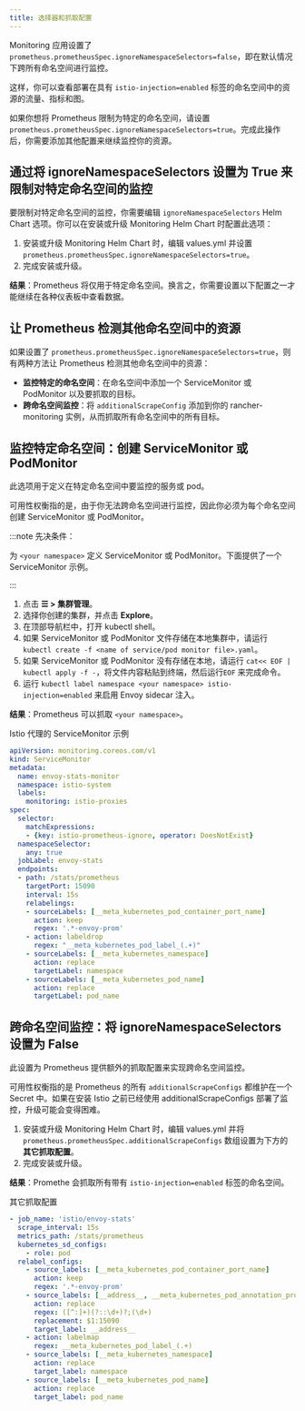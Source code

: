```yaml
---
title: 选择器和抓取配置
---
```


Monitoring 应用设置了 `prometheus.prometheusSpec.ignoreNamespaceSelectors=false`，即在默认情况下跨所有命名空间进行监控。

这样，你可以查看部署在具有 `istio-injection=enabled` 标签的命名空间中的资源的流量、指标和图。

如果你想将 Prometheus 限制为特定的命名空间，请设置 `prometheus.prometheusSpec.ignoreNamespaceSelectors=true`。完成此操作后，你需要添加其他配置来继续监控你的资源。


## 通过将 ignoreNamespaceSelectors 设置为 True 来限制对特定命名空间的监控

要限制对特定命名空间的监控，你需要编辑 `ignoreNamespaceSelectors` Helm Chart 选项。你可以在安装或升级 Monitoring Helm Chart 时配置此选项：

1. 安装或升级 Monitoring Helm Chart 时，编辑 values.yml 并设置 `prometheus.prometheusSpec.ignoreNamespaceSelectors=true`。
1. 完成安装或升级。

**结果**：Prometheus 将仅用于特定命名空间。换言之，你需要设置以下配置之一才能继续在各种仪表板中查看数据。

## 让 Prometheus 检测其他命名空间中的资源

如果设置了 `prometheus.prometheusSpec.ignoreNamespaceSelectors=true`，则有两种方法让 Prometheus 检测其他命名空间中的资源：

- **监控特定的命名空间**：在命名空间中添加一个 ServiceMonitor 或 PodMonitor 以及要抓取的目标。
- **跨命名空间监控**：将 `additionalScrapeConfig` 添加到你的 rancher-monitoring 实例，从而抓取所有命名空间中的所有目标。

## 监控特定命名空间：创建 ServiceMonitor 或 PodMonitor

此选项用于定义在特定命名空间中要监控的服务或 pod。

可用性权衡指的是，由于你无法跨命名空间进行监控，因此你必须为每个命名空间创建 ServiceMonitor 或 PodMonitor。

:::note 先决条件：

为 `<your namespace>` 定义 ServiceMonitor 或 PodMonitor。下面提供了一个 ServiceMonitor 示例。

:::

1. 点击 **☰ > 集群管理**。
1. 选择你创建的集群，并点击 **Explore**。
1. 在顶部导航栏中，打开 kubectl shell。
1. 如果 ServiceMonitor 或 PodMonitor 文件存储在本地集群中，请运行 `kubectl create -f <name of service/pod monitor file>.yaml`。
1. 如果 ServiceMonitor 或 PodMonitor 没有存储在本地，请运行 `cat<< EOF | kubectl apply -f -`，将文件内容粘贴到终端，然后运行 ​​`EOF` 来完成命令。
1. 运行 `kubectl label namespace <your namespace> istio-injection=enabled` 来启用 Envoy sidecar 注入。

**结果**：Prometheus 可以抓取 `<your namespace>`。

<figcaption>Istio 代理的 ServiceMonitor 示例</figcaption>

```yaml
apiVersion: monitoring.coreos.com/v1
kind: ServiceMonitor
metadata:
  name: envoy-stats-monitor
  namespace: istio-system
  labels:
    monitoring: istio-proxies
spec:
  selector:
    matchExpressions:
    - {key: istio-prometheus-ignore, operator: DoesNotExist}
  namespaceSelector:
    any: true
  jobLabel: envoy-stats
  endpoints:
  - path: /stats/prometheus
    targetPort: 15090
    interval: 15s
    relabelings:
    - sourceLabels: [__meta_kubernetes_pod_container_port_name]
      action: keep
      regex: '.*-envoy-prom'
    - action: labeldrop
      regex: "__meta_kubernetes_pod_label_(.+)"
    - sourceLabels: [__meta_kubernetes_namespace]
      action: replace
      targetLabel: namespace
    - sourceLabels: [__meta_kubernetes_pod_name]
      action: replace
      targetLabel: pod_name
```

## 跨命名空间监控：将 ignoreNamespaceSelectors 设置为 False

此设置为 Prometheus 提供额外的抓取配置来实现跨命名空间监控。

可用性权衡指的是 Prometheus 的所有 `additionalScrapeConfigs` 都维护在一个 Secret 中。如果在安装 Istio 之前已经使用 additionalScrapeConfigs 部署了监控，升级可能会变得困难。

1. 安装或升级 Monitoring Helm Chart 时，编辑 values.yml 并将 `prometheus.prometheusSpec.additionalScrapeConfigs` 数组设置为下方的**其它抓取配置**。
1. 完成安装或升级。

**结果**：Promethe 会抓取所有带有 `istio-injection=enabled` 标签的命名空间。

<figcaption>其它抓取配置</figcaption>

```yaml
- job_name: 'istio/envoy-stats'
  scrape_interval: 15s
  metrics_path: /stats/prometheus
  kubernetes_sd_configs:
    - role: pod
  relabel_configs:
    - source_labels: [__meta_kubernetes_pod_container_port_name]
      action: keep
      regex: '.*-envoy-prom'
    - source_labels: [__address__, __meta_kubernetes_pod_annotation_prometheus_io_port]
      action: replace
      regex: ([^:]+)(?::\d+)?;(\d+)
      replacement: $1:15090
      target_label: __address__
    - action: labelmap
      regex: __meta_kubernetes_pod_label_(.+)
    - source_labels: [__meta_kubernetes_namespace]
      action: replace
      target_label: namespace
    - source_labels: [__meta_kubernetes_pod_name]
      action: replace
      target_label: pod_name
```

